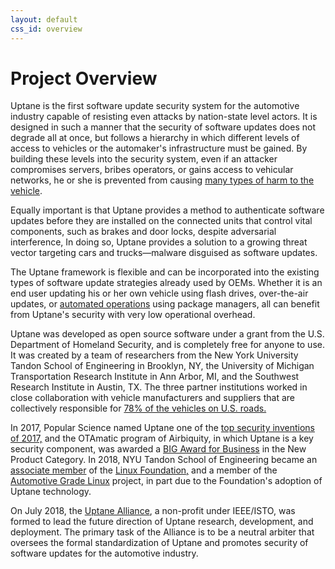 ```yaml
---
layout: default
css_id: overview
---
```


# Project Overview

Uptane is the first software update security system for the automotive
industry capable of resisting even attacks by nation-state level actors.  It
is designed in such a manner that the security of software updates
does not degrade all at once, but follows a hierarchy in which different
levels of access to vehicles or the automaker's infrastructure must be gained.
By building these levels into the security system, even if an
attacker compromises servers, bribes operators, or gains access to vehicular
networks, he or she is prevented from causing [many types of harm to the
vehicle](https://docs.google.com/document/d/1pBK--40BCg_ofww4GES0weYFB6tZRedAjUy6PJ4Rgzk/edit#heading=h.ertrftdz3oms).

Equally important is that Uptane provides a method
to authenticate software updates before they are installed on the connected
units that control vital components, such as brakes and door locks, despite
adversarial interference,  In doing
so, Uptane provides a solution to a growing threat vector targeting cars and
trucks—malware disguised as software updates.

The Uptane framework is flexible and can be incorporated into the existing
types of software update strategies already used by OEMs.  Whether it is
an end user updating
his or her own vehicle using flash drives, over-the-air updates, or
[automated operations](https://sbabic.github.io/swupdate/overview.html)
using package managers, all can benefit from Uptane's security with very low
operational overhead.

Uptane was developed as open source software under a grant from
the U.S. Department of Homeland Security, and is completely free for anyone
to use.  It  was created by a team of researchers from the New York University
Tandon School of Engineering in Brooklyn, NY, the University of Michigan
Transportation Research Institute in Ann Arbor, MI, and the Southwest Research
Institute in Austin, TX. The three partner
institutions worked in close collaboration with vehicle manufacturers and
suppliers that are collectively responsible for [78% of the vehicles on U.S. roads.](https://ieeexplore.ieee.org/stamp/stamp.jsp?tp=&arnumber=8278174&tag=1 )

In 2017, Popular Science named Uptane one of the
[top security inventions of 2017,](https://www.popsci.com/top-security-innovations-2017 )
and the OTAmatic program of Airbiquity, in which Uptane is a key security component,
was awarded a [BIG Award for Business](https://www.bintelligence.com/big-awards-for-business/) in
the New Product Category. In 2018, NYU Tandon School of
Engineering became an [associate member](https://www.automotivelinux.org/announcements/2018/08/16/automotive-grade-linux-extends-global-reach-with-six-new-members) of the [Linux Foundation,](https://www.linuxfoundation.org/)
and a member of the [Automotive Grade Linux](https://www.automotivelinux.org/) project,
in part due to the Foundation's adoption of Uptane technology.

On July 2018, the [Uptane Alliance](https://ieee-isto.org/member_programs/uptane-alliance/), a non-profit under IEEE/ISTO, was formed to
lead the future direction of Uptane research, development, and deployment.
The primary task of the Alliance is to be a neutral arbiter that oversees the
formal standardization of Uptane and promotes security of software updates for
the automotive industry.

